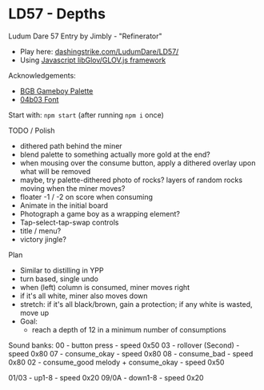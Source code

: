 LD57 - Depths
============================

Ludum Dare 57 Entry by Jimbly - "Refinerator"

* Play here: [dashingstrike.com/LudumDare/LD57/](http://www.dashingstrike.com/LudumDare/LD57/)
* Using [Javascript libGlov/GLOV.js framework](https://github.com/Jimbly/glovjs)

Acknowledgements:
* [BGB Gameboy Palette](https://lospec.com/palette-list/nintendo-gameboy-bgb)
* [04b03 Font](https://www.dafont.com/04b-03.font)

Start with: `npm start` (after running `npm i` once)

TODO / Polish
* dithered path behind the miner
* blend palette to something actually more gold at the end?
* when mousing over the consume button, apply a dithered overlay upon what will be removed
* maybe, try palette-dithered photo of rocks?  layers of random rocks moving when the miner moves?
* floater -1 / -2 on score when consuming
* Animate in the initial board
* Photograph a game boy as a wrapping element?
* Tap-select-tap-swap controls
* title / menu?
* victory jingle?

Plan
* Similar to distilling in YPP
* turn based, single undo
* when (left) column is consumed, miner moves right
* if it's all white, miner also moves down
* stretch: if it's all black/brown, gain a protection; if any white is wasted, move up
* Goal:
  * reach a depth of 12 in a minimum number of consumptions

Sound banks:
00 - button press - speed 0x50
03 - rollover (Second) - speed 0x80
07 - consume_okay - speed 0x80
08 - consume_bad - speed 0x80
02 - consume_good melody + consume_okay - speed 0x50

01/03 - up1-8 - speed 0x20
09/0A - down1-8 - speed 0x20